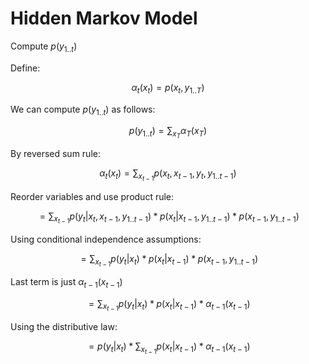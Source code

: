 # Hidden Markov Model

Compute $p(y_{1..t})$

Define:

$$\alpha_t(x_t) = p(x_t, y_{1..T})$$


We can compute $p(y_{1..t})$ as follows:

$$
p(y_{1..t}) = \sum_{x_T} \alpha_T(x_T)
$$

By reversed sum rule:

$$\alpha_t(x_t) = \sum_{x_{t-1}} p(x_t, x_{t-1}, y_t, y_{1..t-1})$$ 

Reorder variables and use product rule:

$$=\sum_{x_{t-1}} p(y_t | x_t, x_{t-1}, y_{1..t-1}) * p(x_t | x_{t-1}, y_{1..t-1}) * p(x_{t-1}, y_{1..t-1})$$

Using conditional independence assumptions:

$$=\sum_{x_{t-1}} p(y_t | x_t) * p(x_t | x_{t-1}) * p(x_{t-1}, y_{1..t-1})$$

Last term is just $\alpha_{t-1}(x_{t-1})$

$$=\sum_{x_{t-1}} p(y_t | x_t) * p(x_t | x_{t-1}) * \alpha_{t-1}(x_{t-1})$$

Using the distributive law:

$$=p(y_t | x_t) * \sum_{x_{t-1}} p(x_t | x_{t-1}) * \alpha_{t-1}(x_{t-1})$$

